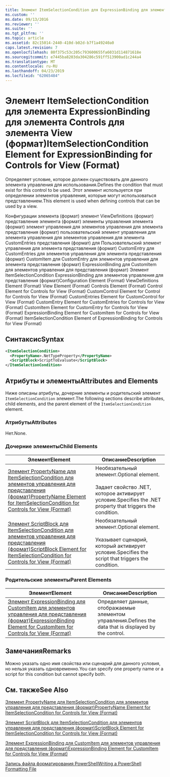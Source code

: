 ```yaml
---
title: Элемент ItemSelectionCondition для ExpressionBinding для элементов управления для представления (формат) | Документация Майкрософт
ms.custom: ''
ms.date: 09/13/2016
ms.reviewer: ''
ms.suite: ''
ms.tgt_pltfrm: ''
ms.topic: article
ms.assetid: 82c15014-2440-410d-b02d-b7f1a49240a0
caps.latest.revision: 7
ms.openlocfilehash: 80f375c53c205c793600655fa6031d114871618e
ms.sourcegitcommit: e7445ba8203da304286c591ff513900ad1c244a4
ms.translationtype: MT
ms.contentlocale: ru-RU
ms.lasthandoff: 04/23/2019
ms.locfileid: "62065484"
---
```

# <a name="itemselectioncondition-element-for-expressionbinding-for-controls-for-view-format"></a><span data-ttu-id="2547c-102">Элемент ItemSelectionCondition для элемента ExpressionBinding для элемента Controls для элемента View (формат)</span><span class="sxs-lookup"><span data-stu-id="2547c-102">ItemSelectionCondition Element for ExpressionBinding for Controls for View (Format)</span></span>

<span data-ttu-id="2547c-103">Определяет условие, которое должен существовать для данного элемента управления для использования.</span><span class="sxs-lookup"><span data-stu-id="2547c-103">Defines the condition that must exist for this control to be used.</span></span> <span data-ttu-id="2547c-104">Этот элемент используется при определении элементов управления, которые могут использоваться представлением.</span><span class="sxs-lookup"><span data-stu-id="2547c-104">This element is used when defining controls that can be used by a view.</span></span>

<span data-ttu-id="2547c-105">Конфигурации элемента (формат) элемент ViewDefinitions (формат) представление элемента (формат) элементы управления элемента (формат) элемент управления для элементов управления для элемента представления (формат) пользовательский элемент управления для элемента управления для элементов управления для элемента CustomEntries представления (формат) для Пользовательский элемент управления для элемента представления (формат) CustomEntry для CustomEntries для элементов управления для элемента представления (формат) CustomItem для CustomEntry для элементов управления для элемента представления (формат) ExpressionBinding для CustomItem для элементов управления для представления (формат) Элемент ItemSelectionCondition ExpressionBinding для элементов управления для представления (формат)</span><span class="sxs-lookup"><span data-stu-id="2547c-105">Configuration Element (Format) ViewDefinitions Element (Format) View Element (Format) Controls Element (Format) Control Element for Controls for View (Format) CustomControl Element for Control for Controls for View (Format) CustomEntries Element for CustomControl for View (Format) CustomEntry Element for CustomEntries for Controls for View (Format) CustomItem Element for CustomEntry for Controls for View (Format) ExpressionBinding Element for CustomItem for Controls for View (Format) ItemSelectionCondition Element of ExpressionBinding for Controls for View (Format)</span></span>

## <a name="syntax"></a><span data-ttu-id="2547c-106">Синтаксис</span><span class="sxs-lookup"><span data-stu-id="2547c-106">Syntax</span></span>

```xml
<ItemSelectionCondition>
  <PropertyName>.NetTypeProperty</PropertyName>
  <ScriptBlock>ScriptToEvaluate</ScriptBlock>
</ItemSelectionCondition>
```

## <a name="attributes-and-elements"></a><span data-ttu-id="2547c-107">Атрибуты и элементы</span><span class="sxs-lookup"><span data-stu-id="2547c-107">Attributes and Elements</span></span>

<span data-ttu-id="2547c-108">Ниже описаны атрибуты, дочерние элементы и родительский элемент `ItemSelectionCondition` элемент.</span><span class="sxs-lookup"><span data-stu-id="2547c-108">The following sections describe attributes, child elements, and the parent element of the `ItemSelectionCondition` element.</span></span>

### <a name="attributes"></a><span data-ttu-id="2547c-109">Атрибуты</span><span class="sxs-lookup"><span data-stu-id="2547c-109">Attributes</span></span>

<span data-ttu-id="2547c-110">Нет.</span><span class="sxs-lookup"><span data-stu-id="2547c-110">None.</span></span>

### <a name="child-elements"></a><span data-ttu-id="2547c-111">Дочерние элементы</span><span class="sxs-lookup"><span data-stu-id="2547c-111">Child Elements</span></span>

|<span data-ttu-id="2547c-112">Элемент</span><span class="sxs-lookup"><span data-stu-id="2547c-112">Element</span></span>|<span data-ttu-id="2547c-113">Описание</span><span class="sxs-lookup"><span data-stu-id="2547c-113">Description</span></span>|
|-------------|-----------------|
|[<span data-ttu-id="2547c-114">Элемент PropertyName для ItemSelectionCondition для элементов управления для представления (формат)</span><span class="sxs-lookup"><span data-stu-id="2547c-114">PropertyName Element for ItemSelectionCondition for Controls for View (Format)</span></span>](./propertyname-element-for-itemselectioncondition-for-controls-for-view-format.md)|<span data-ttu-id="2547c-115">Необязательный элемент.</span><span class="sxs-lookup"><span data-stu-id="2547c-115">Optional element.</span></span><br /><br /> <span data-ttu-id="2547c-116">Задает свойство .NET, которое активирует условие.</span><span class="sxs-lookup"><span data-stu-id="2547c-116">Specifies the .NET property that triggers the condition.</span></span>|
|[<span data-ttu-id="2547c-117">Элемент ScriptBlock для ItemSelectionCondition для элементов управления для представления (формат)</span><span class="sxs-lookup"><span data-stu-id="2547c-117">ScriptBlock Element for ItemSelectionCondition for Controls for View (Format)</span></span>](./scriptblock-element-for-itemselectioncondition-for-controls-for-view-format.md)|<span data-ttu-id="2547c-118">Необязательный элемент.</span><span class="sxs-lookup"><span data-stu-id="2547c-118">Optional element.</span></span><br /><br /> <span data-ttu-id="2547c-119">Указывает сценарий, который активирует условие.</span><span class="sxs-lookup"><span data-stu-id="2547c-119">Specifies the script that triggers the condition.</span></span>|

### <a name="parent-elements"></a><span data-ttu-id="2547c-120">Родительские элементы</span><span class="sxs-lookup"><span data-stu-id="2547c-120">Parent Elements</span></span>

|<span data-ttu-id="2547c-121">Элемент</span><span class="sxs-lookup"><span data-stu-id="2547c-121">Element</span></span>|<span data-ttu-id="2547c-122">Описание</span><span class="sxs-lookup"><span data-stu-id="2547c-122">Description</span></span>|
|-------------|-----------------|
|[<span data-ttu-id="2547c-123">Элемент ExpressionBinding для CustomItem для элементов управления для представления (формат)</span><span class="sxs-lookup"><span data-stu-id="2547c-123">ExpressionBinding Element for CustomItem for Controls for View (Format)</span></span>](./expressionbinding-element-for-customitem-for-controls-for-view-format.md)|<span data-ttu-id="2547c-124">Определяет данные, отображаемые элементом управления.</span><span class="sxs-lookup"><span data-stu-id="2547c-124">Defines the data that is displayed by the control.</span></span>|

## <a name="remarks"></a><span data-ttu-id="2547c-125">Замечания</span><span class="sxs-lookup"><span data-stu-id="2547c-125">Remarks</span></span>

<span data-ttu-id="2547c-126">Можно указать одно имя свойства или сценарий для данного условия, но нельзя указать одновременно.</span><span class="sxs-lookup"><span data-stu-id="2547c-126">You can specify one property name or a script for this condition but cannot specify both.</span></span>

## <a name="see-also"></a><span data-ttu-id="2547c-127">См. также</span><span class="sxs-lookup"><span data-stu-id="2547c-127">See Also</span></span>

[<span data-ttu-id="2547c-128">Элемент PropertyName для ItemSelectionCondition для элементов управления для представления (формат)</span><span class="sxs-lookup"><span data-stu-id="2547c-128">PropertyName Element for ItemSelectionCondition for Controls for View (Format)</span></span>](./propertyname-element-for-itemselectioncondition-for-controls-for-view-format.md)

[<span data-ttu-id="2547c-129">Элемент ScriptBlock для ItemSelectionCondition для элементов управления для представления (формат)</span><span class="sxs-lookup"><span data-stu-id="2547c-129">ScriptBlock Element for ItemSelectionCondition for Controls for View (Format)</span></span>](./scriptblock-element-for-itemselectioncondition-for-controls-for-view-format.md)

[<span data-ttu-id="2547c-130">Элемент ExpressionBinding для CustomItem для элементов управления для представления (формат)</span><span class="sxs-lookup"><span data-stu-id="2547c-130">ExpressionBinding Element for CustomItem for Controls for View (Format)</span></span>](./expressionbinding-element-for-customitem-for-controls-for-view-format.md)

[<span data-ttu-id="2547c-131">Запись файла форматирования PowerShell</span><span class="sxs-lookup"><span data-stu-id="2547c-131">Writing a PowerShell Formatting File</span></span>](./writing-a-powershell-formatting-file.md)
